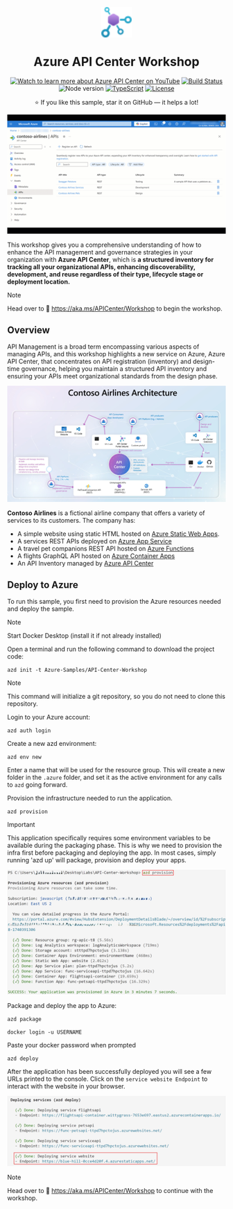 <!-- prettier-ignore -->
<div align="center">

<img src="./docs/static/img/logo.svg" alt="" align="center" height="70" />

# Azure API Center Workshop

<!-- [![Open project in GitHub Codespaces](https://img.shields.io/badge/Codespaces-Open-blue?style=flat-square&logo=github)](https://codespaces.new/Azure-Samples/deepseek-js?hide_repo_select=true&ref=main&quickstart=true) -->
[![Watch to learn more about Azure API Center on YouTube](https://img.shields.io/badge/YouTube-d95652.svg?style=flat-square&logo=youtube)](https://www.youtube.com/watch?v=Dvar8Dg25s0&list=PLI7iePan8aH75Qz8h4yQBEC-uS339CUyi)
[![Build Status](https://img.shields.io/github/actions/workflow/status/Azure-Samples/deepseek-js/ci.yml?style=flat-square&label=Build)](https://github.com/Azure-Samples/deepseek-js/actions)
![Node version](https://img.shields.io/badge/Node.js->=20-3c873a?style=flat-square)
[![TypeScript](https://img.shields.io/badge/TypeScript-blue?style=flat-square&logo=typescript&logoColor=white)](https://www.typescriptlang.org)
[![License](https://img.shields.io/badge/License-MIT-yellow?style=flat-square)](LICENSE)

:star: If you like this sample, star it on GitHub — it helps a lot!

![Animation showing filtering through APIs in API Center](./docs/static/img/manage-apis-through-properties.gif)

</div>

This workshop gives you a comprehensive understanding of how to enhance the API management and governance strategies in your organization with **Azure API Center**, which is **a structured inventory for tracking all your organizational APIs, enhancing discoverability, development, and reuse regardless of their type, lifecycle stage or deployment location.**

> [!NOTE]
> Head over to 🔗 https://aka.ms/APICenter/Workshop to begin the workshop.

## Overview
API Management is a broad term encompassing various aspects of managing APIs, and this workshop highlights a new service on Azure, Azure API Center, that concentrates on API registration (inventory) and design-time governance, helping you maintain a structured API inventory and ensuring your APIs meet organizational standards from the design phase.

<div align="center">
  <img src="./docs/static/img/architecture.jpg" alt="Application architecture" width="640px" />
</div>

**Contoso Airlines** is a fictional airline company that offers a variety of services to its customers. The company has:

- A simple website using static HTML hosted on [Azure Static Web Apps](https://learn.microsoft.com/azure/static-web-apps/overview).
- A services REST APIs deployed on [Azure App Service](https://learn.microsoft.com/en-us/azure/app-service/overview) 
- A travel pet companions REST API hosted on [Azure Functions](https://learn.microsoft.com/en-us/azure/azure-functions/functions-overview?pivots=programming-language-javascript)
- A flights GraphQL API hosted on [Azure Container Apps](https://learn.microsoft.com/en-us/azure/container-apps/overview)
- An API Inventory managed by [Azure API Center](https://learn.microsoft.com/en-us/azure/api-center/overview)

## Deploy to Azure

To run this sample, you first need to provision the Azure resources needed and deploy the sample.

> [!NOTE]
> Start Docker Desktop (install it if not already installed)

Open a terminal and run the following command to download the project code:

```shell
azd init -t Azure-Samples/API-Center-Workshop
```

> [!NOTE]
> This command will initialize a git repository, so you do not need to clone this repository.

Login to your Azure account:

```shell
azd auth login
```

Create a new azd environment:

```shell
azd env new
```

Enter a name that will be used for the resource group.
This will create a new folder in the `.azure` folder, and set it as the active environment for any calls to `azd` going forward.

Provision the infrastructure needed to run the application.

```shell
azd provision
```

> [!IMPORTANT]
> This application specifically requires some environment variables to be available during the packaging phase. This is why we need to provision the infra first before packaging and deploying the app. In most cases, simply running 'azd up' will package, provision and deploy your apps.

<div align="center">
  <img src="./docs/static/img/azd-provision.png" alt="azd provision output example" width="640px" />
</div>

Package and deploy the app to Azure:

```shell
azd package
```
```shell
docker login -u USERNAME
```
Paste your docker password when prompted

```shell
azd deploy
```

After the application has been successfully deployed you will see a few URLs printed to the console. Click on the `service website Endpoint` to interact with the website in your browser.

<div align="center">
  <img src="./docs/static/img/website-endpoint.png" alt="Website endpoint url example" width="640px" />
</div>

> [!NOTE]
> Head over to 🔗 https://aka.ms/APICenter/Workshop to continue with the workshop.
